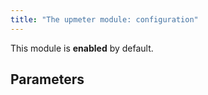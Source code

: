 ```yaml
---
title: "The upmeter module: configuration"
---
```


This module is **enabled** by default.

## Parameters 

<!-- SCHEMA -->
